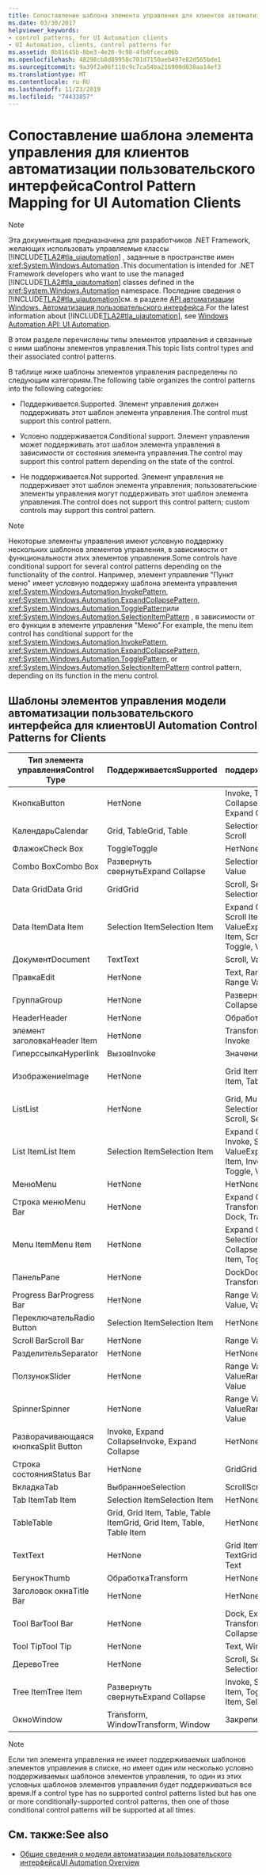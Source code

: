 ```yaml
---
title: Сопоставление шаблона элемента управления для клиентов автоматизации пользовательского интерфейса
ms.date: 03/30/2017
helpviewer_keywords:
- control patterns, for UI Automation clients
- UI Automation, clients, control patterns for
ms.assetid: 8b81645b-8be3-4e26-9c98-4fb0fceca06b
ms.openlocfilehash: 48298cb8d89958c701d7150aeb497e82d565bde1
ms.sourcegitcommit: 9a39f2a06f110c9c7ca54ba216900d038aa14ef3
ms.translationtype: MT
ms.contentlocale: ru-RU
ms.lasthandoff: 11/23/2019
ms.locfileid: "74433857"
---
```

# <a name="control-pattern-mapping-for-ui-automation-clients"></a><span data-ttu-id="c9e54-102">Сопоставление шаблона элемента управления для клиентов автоматизации пользовательского интерфейса</span><span class="sxs-lookup"><span data-stu-id="c9e54-102">Control Pattern Mapping for UI Automation Clients</span></span>
> [!NOTE]
> <span data-ttu-id="c9e54-103">Эта документация предназначена для разработчиков .NET Framework, желающих использовать управляемые классы [!INCLUDE[TLA2#tla_uiautomation](../../../includes/tla2sharptla-uiautomation-md.md)] , заданные в пространстве имен <xref:System.Windows.Automation> .</span><span class="sxs-lookup"><span data-stu-id="c9e54-103">This documentation is intended for .NET Framework developers who want to use the managed [!INCLUDE[TLA2#tla_uiautomation](../../../includes/tla2sharptla-uiautomation-md.md)] classes defined in the <xref:System.Windows.Automation> namespace.</span></span> <span data-ttu-id="c9e54-104">Последние сведения о [!INCLUDE[TLA2#tla_uiautomation](../../../includes/tla2sharptla-uiautomation-md.md)]см. в разделе [API автоматизации Windows. Автоматизация пользовательского интерфейса](/windows/win32/winauto/entry-uiauto-win32).</span><span class="sxs-lookup"><span data-stu-id="c9e54-104">For the latest information about [!INCLUDE[TLA2#tla_uiautomation](../../../includes/tla2sharptla-uiautomation-md.md)], see [Windows Automation API: UI Automation](/windows/win32/winauto/entry-uiauto-win32).</span></span>  
  
 <span data-ttu-id="c9e54-105">В этом разделе перечислены типы элементов управления и связанные с ними шаблоны элементов управления.</span><span class="sxs-lookup"><span data-stu-id="c9e54-105">This topic lists control types and their associated control patterns.</span></span>  
  
 <span data-ttu-id="c9e54-106">В таблице ниже шаблоны элементов управления распределены по следующим категориям.</span><span class="sxs-lookup"><span data-stu-id="c9e54-106">The following table organizes the control patterns into the following categories:</span></span>  
  
- <span data-ttu-id="c9e54-107">Поддерживается.</span><span class="sxs-lookup"><span data-stu-id="c9e54-107">Supported.</span></span> <span data-ttu-id="c9e54-108">Элемент управления должен поддерживать этот шаблон элемента управления.</span><span class="sxs-lookup"><span data-stu-id="c9e54-108">The control must support this control pattern.</span></span>  
  
- <span data-ttu-id="c9e54-109">Условно поддерживается.</span><span class="sxs-lookup"><span data-stu-id="c9e54-109">Conditional support.</span></span> <span data-ttu-id="c9e54-110">Элемент управления может поддерживать этот шаблон элемента управления в зависимости от состояния элемента управления.</span><span class="sxs-lookup"><span data-stu-id="c9e54-110">The control may support this control pattern depending on the state of the control.</span></span>  
  
- <span data-ttu-id="c9e54-111">Не поддерживается.</span><span class="sxs-lookup"><span data-stu-id="c9e54-111">Not supported.</span></span> <span data-ttu-id="c9e54-112">Элемент управления не поддерживает этот шаблон элемента управления; пользовательские элементы управления могут поддерживать этот шаблон элемента управления.</span><span class="sxs-lookup"><span data-stu-id="c9e54-112">The control does not support this control pattern; custom controls may support this control pattern.</span></span>  
  
> [!NOTE]
> <span data-ttu-id="c9e54-113">Некоторые элементы управления имеют условную поддержку нескольких шаблонов элементов управления, в зависимости от функциональности этих элементов управления.</span><span class="sxs-lookup"><span data-stu-id="c9e54-113">Some controls have conditional support for several control patterns depending on the functionality of the control.</span></span> <span data-ttu-id="c9e54-114">Например, элемент управления "Пункт меню" имеет условную поддержку шаблона элемента управления <xref:System.Windows.Automation.InvokePattern>, <xref:System.Windows.Automation.ExpandCollapsePattern>, <xref:System.Windows.Automation.TogglePattern>или <xref:System.Windows.Automation.SelectionItemPattern> , в зависимости от его функции в элементе управления "Меню".</span><span class="sxs-lookup"><span data-stu-id="c9e54-114">For example, the menu item control has conditional support for the <xref:System.Windows.Automation.InvokePattern>, <xref:System.Windows.Automation.ExpandCollapsePattern>, <xref:System.Windows.Automation.TogglePattern>, or <xref:System.Windows.Automation.SelectionItemPattern> control pattern, depending on its function in the menu control.</span></span>  
  
<a name="control_mapping_clients"></a>   
## <a name="ui-automation-control-patterns-for-clients"></a><span data-ttu-id="c9e54-115">Шаблоны элементов управления модели автоматизации пользовательского интерфейса для клиентов</span><span class="sxs-lookup"><span data-stu-id="c9e54-115">UI Automation Control Patterns for Clients</span></span>  
  
|<span data-ttu-id="c9e54-116">Тип элемента управления</span><span class="sxs-lookup"><span data-stu-id="c9e54-116">Control Type</span></span>|<span data-ttu-id="c9e54-117">Поддерживается</span><span class="sxs-lookup"><span data-stu-id="c9e54-117">Supported</span></span>|<span data-ttu-id="c9e54-118">Условно поддерживается</span><span class="sxs-lookup"><span data-stu-id="c9e54-118">Conditional Support</span></span>|<span data-ttu-id="c9e54-119">Не поддерживается</span><span class="sxs-lookup"><span data-stu-id="c9e54-119">Not Supported</span></span>|  
|------------------|---------------|-------------------------|-------------------|  
|<span data-ttu-id="c9e54-120">Кнопка</span><span class="sxs-lookup"><span data-stu-id="c9e54-120">Button</span></span>|<span data-ttu-id="c9e54-121">Нет</span><span class="sxs-lookup"><span data-stu-id="c9e54-121">None</span></span>|<span data-ttu-id="c9e54-122">Invoke, Toggle, Expand Collapse</span><span class="sxs-lookup"><span data-stu-id="c9e54-122">Invoke, Toggle, Expand Collapse</span></span>|<span data-ttu-id="c9e54-123">Нет</span><span class="sxs-lookup"><span data-stu-id="c9e54-123">None</span></span>|  
|<span data-ttu-id="c9e54-124">Календарь</span><span class="sxs-lookup"><span data-stu-id="c9e54-124">Calendar</span></span>|<span data-ttu-id="c9e54-125">Grid, Table</span><span class="sxs-lookup"><span data-stu-id="c9e54-125">Grid, Table</span></span>|<span data-ttu-id="c9e54-126">Selection, Scroll</span><span class="sxs-lookup"><span data-stu-id="c9e54-126">Selection, Scroll</span></span>|<span data-ttu-id="c9e54-127">Значение</span><span class="sxs-lookup"><span data-stu-id="c9e54-127">Value</span></span>|  
|<span data-ttu-id="c9e54-128">Флажок</span><span class="sxs-lookup"><span data-stu-id="c9e54-128">Check Box</span></span>|<span data-ttu-id="c9e54-129">Toggle</span><span class="sxs-lookup"><span data-stu-id="c9e54-129">Toggle</span></span>|<span data-ttu-id="c9e54-130">Нет</span><span class="sxs-lookup"><span data-stu-id="c9e54-130">None</span></span>|<span data-ttu-id="c9e54-131">Нет</span><span class="sxs-lookup"><span data-stu-id="c9e54-131">None</span></span>|  
|<span data-ttu-id="c9e54-132">Combo Box</span><span class="sxs-lookup"><span data-stu-id="c9e54-132">Combo Box</span></span>|<span data-ttu-id="c9e54-133">Развернуть свернуть</span><span class="sxs-lookup"><span data-stu-id="c9e54-133">Expand Collapse</span></span>|<span data-ttu-id="c9e54-134">Selection, Value</span><span class="sxs-lookup"><span data-stu-id="c9e54-134">Selection, Value</span></span>|<span data-ttu-id="c9e54-135">Scroll</span><span class="sxs-lookup"><span data-stu-id="c9e54-135">Scroll</span></span>|  
|<span data-ttu-id="c9e54-136">Data Grid</span><span class="sxs-lookup"><span data-stu-id="c9e54-136">Data Grid</span></span>|<span data-ttu-id="c9e54-137">Grid</span><span class="sxs-lookup"><span data-stu-id="c9e54-137">Grid</span></span>|<span data-ttu-id="c9e54-138">Scroll, Selection, Table</span><span class="sxs-lookup"><span data-stu-id="c9e54-138">Scroll, Selection, Table</span></span>|<span data-ttu-id="c9e54-139">Нет</span><span class="sxs-lookup"><span data-stu-id="c9e54-139">None</span></span>|  
|<span data-ttu-id="c9e54-140">Data Item</span><span class="sxs-lookup"><span data-stu-id="c9e54-140">Data Item</span></span>|<span data-ttu-id="c9e54-141">Selection Item</span><span class="sxs-lookup"><span data-stu-id="c9e54-141">Selection Item</span></span>|<span data-ttu-id="c9e54-142">Expand Collapse, Grid Item, Scroll Item, Table, Toggle, Value</span><span class="sxs-lookup"><span data-stu-id="c9e54-142">Expand Collapse, Grid Item, Scroll Item, Table, Toggle, Value</span></span>|<span data-ttu-id="c9e54-143">Нет</span><span class="sxs-lookup"><span data-stu-id="c9e54-143">None</span></span>|  
|<span data-ttu-id="c9e54-144">Документ</span><span class="sxs-lookup"><span data-stu-id="c9e54-144">Document</span></span>|<span data-ttu-id="c9e54-145">Text</span><span class="sxs-lookup"><span data-stu-id="c9e54-145">Text</span></span>|<span data-ttu-id="c9e54-146">Scroll, Value</span><span class="sxs-lookup"><span data-stu-id="c9e54-146">Scroll, Value</span></span>|<span data-ttu-id="c9e54-147">Нет</span><span class="sxs-lookup"><span data-stu-id="c9e54-147">None</span></span>|  
|<span data-ttu-id="c9e54-148">Правка</span><span class="sxs-lookup"><span data-stu-id="c9e54-148">Edit</span></span>|<span data-ttu-id="c9e54-149">Нет</span><span class="sxs-lookup"><span data-stu-id="c9e54-149">None</span></span>|<span data-ttu-id="c9e54-150">Text, Range Value, Value</span><span class="sxs-lookup"><span data-stu-id="c9e54-150">Text, Range Value, Value</span></span>|<span data-ttu-id="c9e54-151">Нет</span><span class="sxs-lookup"><span data-stu-id="c9e54-151">None</span></span>|  
|<span data-ttu-id="c9e54-152">Группа</span><span class="sxs-lookup"><span data-stu-id="c9e54-152">Group</span></span>|<span data-ttu-id="c9e54-153">Нет</span><span class="sxs-lookup"><span data-stu-id="c9e54-153">None</span></span>|<span data-ttu-id="c9e54-154">Развернуть свернуть</span><span class="sxs-lookup"><span data-stu-id="c9e54-154">Expand Collapse</span></span>|<span data-ttu-id="c9e54-155">Нет</span><span class="sxs-lookup"><span data-stu-id="c9e54-155">None</span></span>|  
|<span data-ttu-id="c9e54-156">Header</span><span class="sxs-lookup"><span data-stu-id="c9e54-156">Header</span></span>|<span data-ttu-id="c9e54-157">Нет</span><span class="sxs-lookup"><span data-stu-id="c9e54-157">None</span></span>|<span data-ttu-id="c9e54-158">Обработка</span><span class="sxs-lookup"><span data-stu-id="c9e54-158">Transform</span></span>|<span data-ttu-id="c9e54-159">Нет</span><span class="sxs-lookup"><span data-stu-id="c9e54-159">None</span></span>|  
|<span data-ttu-id="c9e54-160">элемент заголовка</span><span class="sxs-lookup"><span data-stu-id="c9e54-160">Header Item</span></span>|<span data-ttu-id="c9e54-161">Нет</span><span class="sxs-lookup"><span data-stu-id="c9e54-161">None</span></span>|<span data-ttu-id="c9e54-162">Transform, Invoke</span><span class="sxs-lookup"><span data-stu-id="c9e54-162">Transform, Invoke</span></span>|<span data-ttu-id="c9e54-163">Нет</span><span class="sxs-lookup"><span data-stu-id="c9e54-163">None</span></span>|  
|<span data-ttu-id="c9e54-164">Гиперссылка</span><span class="sxs-lookup"><span data-stu-id="c9e54-164">Hyperlink</span></span>|<span data-ttu-id="c9e54-165">Вызов</span><span class="sxs-lookup"><span data-stu-id="c9e54-165">Invoke</span></span>|<span data-ttu-id="c9e54-166">Значение</span><span class="sxs-lookup"><span data-stu-id="c9e54-166">Value</span></span>|<span data-ttu-id="c9e54-167">Нет</span><span class="sxs-lookup"><span data-stu-id="c9e54-167">None</span></span>|  
|<span data-ttu-id="c9e54-168">Изображение</span><span class="sxs-lookup"><span data-stu-id="c9e54-168">Image</span></span>|<span data-ttu-id="c9e54-169">Нет</span><span class="sxs-lookup"><span data-stu-id="c9e54-169">None</span></span>|<span data-ttu-id="c9e54-170">Grid Item, Table Item</span><span class="sxs-lookup"><span data-stu-id="c9e54-170">Grid Item, Table Item</span></span>|<span data-ttu-id="c9e54-171">Invoke, Selection Item</span><span class="sxs-lookup"><span data-stu-id="c9e54-171">Invoke, Selection Item</span></span>|  
|<span data-ttu-id="c9e54-172">List</span><span class="sxs-lookup"><span data-stu-id="c9e54-172">List</span></span>|<span data-ttu-id="c9e54-173">Нет</span><span class="sxs-lookup"><span data-stu-id="c9e54-173">None</span></span>|<span data-ttu-id="c9e54-174">Grid, Multiple View, Scroll, Selection</span><span class="sxs-lookup"><span data-stu-id="c9e54-174">Grid, Multiple View, Scroll, Selection</span></span>|<span data-ttu-id="c9e54-175">Table</span><span class="sxs-lookup"><span data-stu-id="c9e54-175">Table</span></span>|  
|<span data-ttu-id="c9e54-176">List Item</span><span class="sxs-lookup"><span data-stu-id="c9e54-176">List Item</span></span>|<span data-ttu-id="c9e54-177">Selection Item</span><span class="sxs-lookup"><span data-stu-id="c9e54-177">Selection Item</span></span>|<span data-ttu-id="c9e54-178">Expand Collapse, Grid Item, Invoke, Scroll Item, Toggle, Value</span><span class="sxs-lookup"><span data-stu-id="c9e54-178">Expand Collapse, Grid Item, Invoke, Scroll Item, Toggle, Value</span></span>|<span data-ttu-id="c9e54-179">Нет</span><span class="sxs-lookup"><span data-stu-id="c9e54-179">None</span></span>|  
|<span data-ttu-id="c9e54-180">Меню</span><span class="sxs-lookup"><span data-stu-id="c9e54-180">Menu</span></span>|<span data-ttu-id="c9e54-181">Нет</span><span class="sxs-lookup"><span data-stu-id="c9e54-181">None</span></span>|<span data-ttu-id="c9e54-182">Нет</span><span class="sxs-lookup"><span data-stu-id="c9e54-182">None</span></span>|<span data-ttu-id="c9e54-183">Нет</span><span class="sxs-lookup"><span data-stu-id="c9e54-183">None</span></span>|  
|<span data-ttu-id="c9e54-184">Строка меню</span><span class="sxs-lookup"><span data-stu-id="c9e54-184">Menu Bar</span></span>|<span data-ttu-id="c9e54-185">Нет</span><span class="sxs-lookup"><span data-stu-id="c9e54-185">None</span></span>|<span data-ttu-id="c9e54-186">Expand Collapse, Dock, Transform</span><span class="sxs-lookup"><span data-stu-id="c9e54-186">Expand Collapse, Dock, Transform</span></span>|<span data-ttu-id="c9e54-187">Нет</span><span class="sxs-lookup"><span data-stu-id="c9e54-187">None</span></span>|  
|<span data-ttu-id="c9e54-188">Menu Item</span><span class="sxs-lookup"><span data-stu-id="c9e54-188">Menu Item</span></span>|<span data-ttu-id="c9e54-189">Нет</span><span class="sxs-lookup"><span data-stu-id="c9e54-189">None</span></span>|<span data-ttu-id="c9e54-190">Expand Collapse, Invoke, Selection Item, Toggle</span><span class="sxs-lookup"><span data-stu-id="c9e54-190">Expand Collapse, Invoke, Selection Item, Toggle</span></span>|<span data-ttu-id="c9e54-191">Нет</span><span class="sxs-lookup"><span data-stu-id="c9e54-191">None</span></span>|  
|<span data-ttu-id="c9e54-192">Панель</span><span class="sxs-lookup"><span data-stu-id="c9e54-192">Pane</span></span>|<span data-ttu-id="c9e54-193">Нет</span><span class="sxs-lookup"><span data-stu-id="c9e54-193">None</span></span>|<span data-ttu-id="c9e54-194">Dock</span><span class="sxs-lookup"><span data-stu-id="c9e54-194">Dock.</span></span> <span data-ttu-id="c9e54-195">Scroll, Transform</span><span class="sxs-lookup"><span data-stu-id="c9e54-195">Scroll, Transform</span></span>|<span data-ttu-id="c9e54-196">Окно</span><span class="sxs-lookup"><span data-stu-id="c9e54-196">Window</span></span>|  
|<span data-ttu-id="c9e54-197">Progress Bar</span><span class="sxs-lookup"><span data-stu-id="c9e54-197">Progress Bar</span></span>|<span data-ttu-id="c9e54-198">Нет</span><span class="sxs-lookup"><span data-stu-id="c9e54-198">None</span></span>|<span data-ttu-id="c9e54-199">Range Value, Value</span><span class="sxs-lookup"><span data-stu-id="c9e54-199">Range Value, Value</span></span>|<span data-ttu-id="c9e54-200">Нет</span><span class="sxs-lookup"><span data-stu-id="c9e54-200">None</span></span>|  
|<span data-ttu-id="c9e54-201">Переключатель</span><span class="sxs-lookup"><span data-stu-id="c9e54-201">Radio Button</span></span>|<span data-ttu-id="c9e54-202">Selection Item</span><span class="sxs-lookup"><span data-stu-id="c9e54-202">Selection Item</span></span>|<span data-ttu-id="c9e54-203">Нет</span><span class="sxs-lookup"><span data-stu-id="c9e54-203">None</span></span>|<span data-ttu-id="c9e54-204">Toggle</span><span class="sxs-lookup"><span data-stu-id="c9e54-204">Toggle</span></span>|  
|<span data-ttu-id="c9e54-205">Scroll Bar</span><span class="sxs-lookup"><span data-stu-id="c9e54-205">Scroll Bar</span></span>|<span data-ttu-id="c9e54-206">Нет</span><span class="sxs-lookup"><span data-stu-id="c9e54-206">None</span></span>|<span data-ttu-id="c9e54-207">Range Value</span><span class="sxs-lookup"><span data-stu-id="c9e54-207">Range Value</span></span>|<span data-ttu-id="c9e54-208">Scroll</span><span class="sxs-lookup"><span data-stu-id="c9e54-208">Scroll</span></span>|  
|<span data-ttu-id="c9e54-209">Разделитель</span><span class="sxs-lookup"><span data-stu-id="c9e54-209">Separator</span></span>|<span data-ttu-id="c9e54-210">Нет</span><span class="sxs-lookup"><span data-stu-id="c9e54-210">None</span></span>|<span data-ttu-id="c9e54-211">Нет</span><span class="sxs-lookup"><span data-stu-id="c9e54-211">None</span></span>|<span data-ttu-id="c9e54-212">Нет</span><span class="sxs-lookup"><span data-stu-id="c9e54-212">None</span></span>|  
|<span data-ttu-id="c9e54-213">Ползунок</span><span class="sxs-lookup"><span data-stu-id="c9e54-213">Slider</span></span>|<span data-ttu-id="c9e54-214">Нет</span><span class="sxs-lookup"><span data-stu-id="c9e54-214">None</span></span>|<span data-ttu-id="c9e54-215">Range Value, Selection, Value</span><span class="sxs-lookup"><span data-stu-id="c9e54-215">Range Value, Selection, Value</span></span>|<span data-ttu-id="c9e54-216">Нет</span><span class="sxs-lookup"><span data-stu-id="c9e54-216">None</span></span>|  
|<span data-ttu-id="c9e54-217">Spinner</span><span class="sxs-lookup"><span data-stu-id="c9e54-217">Spinner</span></span>|<span data-ttu-id="c9e54-218">Нет</span><span class="sxs-lookup"><span data-stu-id="c9e54-218">None</span></span>|<span data-ttu-id="c9e54-219">Range Value, Selection, Value</span><span class="sxs-lookup"><span data-stu-id="c9e54-219">Range Value, Selection, Value</span></span>|<span data-ttu-id="c9e54-220">Нет</span><span class="sxs-lookup"><span data-stu-id="c9e54-220">None</span></span>|  
|<span data-ttu-id="c9e54-221">Разворачивающаяся кнопка</span><span class="sxs-lookup"><span data-stu-id="c9e54-221">Split Button</span></span>|<span data-ttu-id="c9e54-222">Invoke, Expand Collapse</span><span class="sxs-lookup"><span data-stu-id="c9e54-222">Invoke, Expand Collapse</span></span>|<span data-ttu-id="c9e54-223">Нет</span><span class="sxs-lookup"><span data-stu-id="c9e54-223">None</span></span>|<span data-ttu-id="c9e54-224">Нет</span><span class="sxs-lookup"><span data-stu-id="c9e54-224">None</span></span>|  
|<span data-ttu-id="c9e54-225">Строка состояния</span><span class="sxs-lookup"><span data-stu-id="c9e54-225">Status Bar</span></span>|<span data-ttu-id="c9e54-226">Нет</span><span class="sxs-lookup"><span data-stu-id="c9e54-226">None</span></span>|<span data-ttu-id="c9e54-227">Grid</span><span class="sxs-lookup"><span data-stu-id="c9e54-227">Grid</span></span>|<span data-ttu-id="c9e54-228">Нет</span><span class="sxs-lookup"><span data-stu-id="c9e54-228">None</span></span>|  
|<span data-ttu-id="c9e54-229">Вкладка</span><span class="sxs-lookup"><span data-stu-id="c9e54-229">Tab</span></span>|<span data-ttu-id="c9e54-230">Выбранное</span><span class="sxs-lookup"><span data-stu-id="c9e54-230">Selection</span></span>|<span data-ttu-id="c9e54-231">Scroll</span><span class="sxs-lookup"><span data-stu-id="c9e54-231">Scroll</span></span>|<span data-ttu-id="c9e54-232">Нет</span><span class="sxs-lookup"><span data-stu-id="c9e54-232">None</span></span>|  
|<span data-ttu-id="c9e54-233">Tab Item</span><span class="sxs-lookup"><span data-stu-id="c9e54-233">Tab Item</span></span>|<span data-ttu-id="c9e54-234">Selection Item</span><span class="sxs-lookup"><span data-stu-id="c9e54-234">Selection Item</span></span>|<span data-ttu-id="c9e54-235">Нет</span><span class="sxs-lookup"><span data-stu-id="c9e54-235">None</span></span>|<span data-ttu-id="c9e54-236">Вызов</span><span class="sxs-lookup"><span data-stu-id="c9e54-236">Invoke</span></span>|  
|<span data-ttu-id="c9e54-237">Table</span><span class="sxs-lookup"><span data-stu-id="c9e54-237">Table</span></span>|<span data-ttu-id="c9e54-238">Grid, Grid Item, Table, Table Item</span><span class="sxs-lookup"><span data-stu-id="c9e54-238">Grid, Grid Item, Table, Table Item</span></span>|<span data-ttu-id="c9e54-239">Нет</span><span class="sxs-lookup"><span data-stu-id="c9e54-239">None</span></span>|<span data-ttu-id="c9e54-240">Нет</span><span class="sxs-lookup"><span data-stu-id="c9e54-240">None</span></span>|  
|<span data-ttu-id="c9e54-241">Text</span><span class="sxs-lookup"><span data-stu-id="c9e54-241">Text</span></span>|<span data-ttu-id="c9e54-242">Нет</span><span class="sxs-lookup"><span data-stu-id="c9e54-242">None</span></span>|<span data-ttu-id="c9e54-243">Grid Item, Table Item, Text</span><span class="sxs-lookup"><span data-stu-id="c9e54-243">Grid Item, Table Item, Text</span></span>|<span data-ttu-id="c9e54-244">Значение</span><span class="sxs-lookup"><span data-stu-id="c9e54-244">Value</span></span>|  
|<span data-ttu-id="c9e54-245">Бегунок</span><span class="sxs-lookup"><span data-stu-id="c9e54-245">Thumb</span></span>|<span data-ttu-id="c9e54-246">Обработка</span><span class="sxs-lookup"><span data-stu-id="c9e54-246">Transform</span></span>|<span data-ttu-id="c9e54-247">Нет</span><span class="sxs-lookup"><span data-stu-id="c9e54-247">None</span></span>|<span data-ttu-id="c9e54-248">Нет</span><span class="sxs-lookup"><span data-stu-id="c9e54-248">None</span></span>|  
|<span data-ttu-id="c9e54-249">Заголовок окна</span><span class="sxs-lookup"><span data-stu-id="c9e54-249">Title Bar</span></span>|<span data-ttu-id="c9e54-250">Нет</span><span class="sxs-lookup"><span data-stu-id="c9e54-250">None</span></span>|<span data-ttu-id="c9e54-251">Нет</span><span class="sxs-lookup"><span data-stu-id="c9e54-251">None</span></span>|<span data-ttu-id="c9e54-252">Нет</span><span class="sxs-lookup"><span data-stu-id="c9e54-252">None</span></span>|  
|<span data-ttu-id="c9e54-253">Tool Bar</span><span class="sxs-lookup"><span data-stu-id="c9e54-253">Tool Bar</span></span>|<span data-ttu-id="c9e54-254">Нет</span><span class="sxs-lookup"><span data-stu-id="c9e54-254">None</span></span>|<span data-ttu-id="c9e54-255">Dock, Expand Collapse, Transform</span><span class="sxs-lookup"><span data-stu-id="c9e54-255">Dock, Expand Collapse, Transform</span></span>|<span data-ttu-id="c9e54-256">Нет</span><span class="sxs-lookup"><span data-stu-id="c9e54-256">None</span></span>|  
|<span data-ttu-id="c9e54-257">Tool Tip</span><span class="sxs-lookup"><span data-stu-id="c9e54-257">Tool Tip</span></span>|<span data-ttu-id="c9e54-258">Нет</span><span class="sxs-lookup"><span data-stu-id="c9e54-258">None</span></span>|<span data-ttu-id="c9e54-259">Text, Window</span><span class="sxs-lookup"><span data-stu-id="c9e54-259">Text, Window</span></span>|<span data-ttu-id="c9e54-260">Нет</span><span class="sxs-lookup"><span data-stu-id="c9e54-260">None</span></span>|  
|<span data-ttu-id="c9e54-261">Дерево</span><span class="sxs-lookup"><span data-stu-id="c9e54-261">Tree</span></span>|<span data-ttu-id="c9e54-262">Нет</span><span class="sxs-lookup"><span data-stu-id="c9e54-262">None</span></span>|<span data-ttu-id="c9e54-263">Scroll, Selection</span><span class="sxs-lookup"><span data-stu-id="c9e54-263">Scroll, Selection</span></span>|<span data-ttu-id="c9e54-264">Нет</span><span class="sxs-lookup"><span data-stu-id="c9e54-264">None</span></span>|  
|<span data-ttu-id="c9e54-265">Tree Item</span><span class="sxs-lookup"><span data-stu-id="c9e54-265">Tree Item</span></span>|<span data-ttu-id="c9e54-266">Развернуть свернуть</span><span class="sxs-lookup"><span data-stu-id="c9e54-266">Expand Collapse</span></span>|<span data-ttu-id="c9e54-267">Invoke, Scroll Item, Selection Item, Toggle</span><span class="sxs-lookup"><span data-stu-id="c9e54-267">Invoke, Scroll Item, Selection Item, Toggle</span></span>|<span data-ttu-id="c9e54-268">Нет</span><span class="sxs-lookup"><span data-stu-id="c9e54-268">None</span></span>|  
|<span data-ttu-id="c9e54-269">Окно</span><span class="sxs-lookup"><span data-stu-id="c9e54-269">Window</span></span>|<span data-ttu-id="c9e54-270">Transform, Window</span><span class="sxs-lookup"><span data-stu-id="c9e54-270">Transform, Window</span></span>|<span data-ttu-id="c9e54-271">Закрепить</span><span class="sxs-lookup"><span data-stu-id="c9e54-271">Dock</span></span>|<span data-ttu-id="c9e54-272">Нет</span><span class="sxs-lookup"><span data-stu-id="c9e54-272">None</span></span>|  
  
> [!NOTE]
> <span data-ttu-id="c9e54-273">Если тип элемента управления не имеет поддерживаемых шаблонов элементов управления в списке, но имеет один или несколько условно поддерживаемых шаблонов элементов управления, то один из этих условных шаблонов элементов управления будет поддерживаться все время.</span><span class="sxs-lookup"><span data-stu-id="c9e54-273">If a control type has no supported control patterns listed but has one or more conditionally-supported control patterns, then one of those conditional control patterns will be supported at all times.</span></span>  
  
## <a name="see-also"></a><span data-ttu-id="c9e54-274">См. также:</span><span class="sxs-lookup"><span data-stu-id="c9e54-274">See also</span></span>

- [<span data-ttu-id="c9e54-275">Общие сведения о модели автоматизации пользовательского интерфейса</span><span class="sxs-lookup"><span data-stu-id="c9e54-275">UI Automation Overview</span></span>](ui-automation-overview.md)
